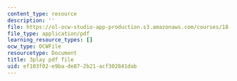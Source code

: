```yaml
---
content_type: resource
description: ''
file: https://ol-ocw-studio-app-production.s3.amazonaws.com/courses/18-06sc-linear-algebra-fall-2011/ef103f02e9bade872b21acf302841dab_HEQuN0QELSQ.pdf
file_type: application/pdf
learning_resource_types: []
ocw_type: OCWFile
resourcetype: Document
title: 3play pdf file
uid: ef103f02-e9ba-de87-2b21-acf302841dab
---
```

